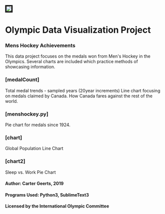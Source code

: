 <img src="images/olympicrings.jpg" border="4px">

# Olympic Data Visualization Project

### Mens Hockey Achievements

This data project focuses on the medals won from Men's Hockey in the Olympics.
Several charts are included which practice methods of showcasing information.

### [medalCount]
Total medal trends - sampled years (20year increments)
Line chart focusing on medals claimed by Canada.
How Canada fares against the rest of the world.

### [menshockey.py]
Pie chart for medals since 1924.

### [chart]
Global Population Line Chart

### [chart2]
Sleep vs. Work Pie Chart

#### Author: Carter Geerts, 2019
#### Programs Used: Python3, SublimeText3
#### Licensed by the International Olympic Committee
